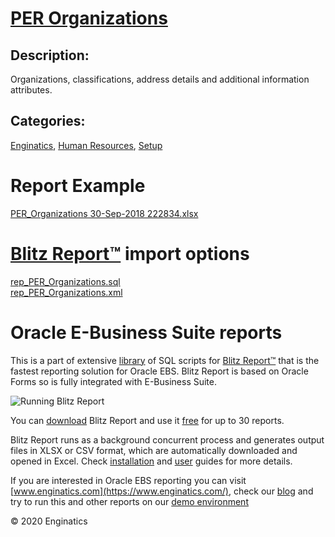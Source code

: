 # [PER Organizations](https://www.enginatics.com/reports/per-organizations)
## Description: 
Organizations, classifications, address details and additional information attributes.
## Categories: 
[Enginatics](https://www.enginatics.com/library/?pg=1&category[]=Enginatics), [Human Resources](https://www.enginatics.com/library/?pg=1&category[]=Human+Resources), [Setup](https://www.enginatics.com/library/?pg=1&category[]=Setup)
# Report Example
[PER_Organizations 30-Sep-2018 222834.xlsx](https://www.enginatics.com/example/per-organizations)
# [Blitz Report™](https://www.enginatics.com/blitz-report) import options
[rep_PER_Organizations.sql](https://www.enginatics.com/export/per-organizations)\
[rep_PER_Organizations.xml](https://www.enginatics.com/xml/per-organizations)
# Oracle E-Business Suite reports

This is a part of extensive [library](https://www.enginatics.com/library/) of SQL scripts for [Blitz Report™](https://www.enginatics.com/blitz-report/) that is the fastest reporting solution for Oracle EBS. Blitz Report is based on Oracle Forms so is fully integrated with E-Business Suite. 

![Running Blitz Report](https://www.enginatics.com/wp-content/uploads/2018/01/Running-blitz-report.png) 

You can [download](https://www.enginatics.com/download/) Blitz Report and use it [free](https://www.enginatics.com/pricing/) for up to 30 reports. 

Blitz Report runs as a background concurrent process and generates output files in XLSX or CSV format, which are automatically downloaded and opened in Excel. Check [installation](https://www.enginatics.com/installation-guide/) and [user](https://www.enginatics.com/user-guide/) guides for more details.

If you are interested in Oracle EBS reporting you can visit [www.enginatics.com](https://www.enginatics.com/), check our [blog](https://www.enginatics.com/blog) and try to run this and other reports on our [demo environment](http://demo.enginatics.com/)

© 2020 Enginatics